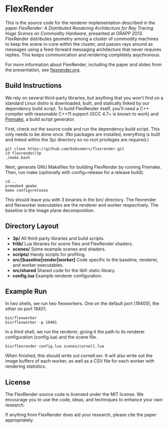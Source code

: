 # FlexRender

This is the source code for the renderer implementation described in the paper
*FlexRender: A Distributed Rendering Architecture for Ray Tracing Huge Scenes
on Commodity Hardware*, presented at GRAPP 2013. FlexRender distributes
geometry among a cluster of commodity machines to keep the scene in-core within
the cluster, and passes rays around as messages using a feed-forward messaging
architecture that never requires replies. This keeps communication and
rendering completely asychronous.

For more information about FlexRender, including the paper and slides from the
presentation, see [flexrender.org](http://www.flexrender.org).

## Build Instructions

We rely on several third-party libraries, but anything that you won't find on a
standard Linux distro is downloaded, built, and statically linked by our
dependency build script. To build FlexRender itself, you'll need a C++ compiler
with reasonable C++11 support (GCC 4.7+ is known to work) and
[Premake](http://industriousone.com/premake), a build script generator.

First, check out the source code and run the dependency build script. This only
needs to be done once. (No packages are installed, everything is built and
linked within the 3p/ directory so no root privileges are required.)

    git clone https://github.com/bobsomers/flexrender.git
    cd flexrender/3p
    ./make.bash

Next, generate GNU Makefiles for building FlexRender by running Premake. Then,
run make (optionally with config=release for a release build).

    cd ..
    premake4 gmake
    make config=release

This should leave you with 3 binaries in the bin/ directory. The flexrender and
flexworker executables are the renderer and worker respectively. The baseline
is the image plane decomposition.

## Directory Layout

* **3p/** All third-party libraries and build scripts.
* **frlib/** Lua libraries for scene files and FlexRender shaders.
* **scenes/** Some example scenes and shaders.
* **scripts/** Handy scripts for profiling.
* **src/[baseline|render|worker]** Code specific to the baseline, renderer, and worker executables.
* **src/shared** Shared code for the libfr static library.
* **config.lua** Example renderer configuration.

## Example Run

In two shells, we run two flexworkers. One on the default port (19400), the
other on port 19401.

    bin/flexworker
    bin/flexworker -p 19401

In a third shell, we run the renderer, giving it the path to its renderer
configuration (config.lua) and the scene file.

    bin/flexrender config.lua scenes/cornell.lua

When finished, this should write out cornell.exr. It will also write out the
image buffers of each worker, as well as a CSV file for each worker with
rendering statistics.

## License

The FlexRender source code is licensed under the MIT license. We encourage you
to use the code, ideas, and techniques to enhance your own research.

If anythng from FlexRender does aid your research, please cite the paper
appropriately.
